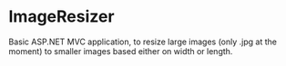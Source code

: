 # ImageResizer
Basic ASP.NET MVC application, to resize large images (only .jpg at the moment) to smaller images based either on width or length.

